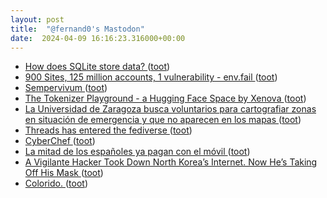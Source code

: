 ```yaml
---
layout: post
title:  "@fernand0's Mastodon"
date:  2024-04-09 16:16:23.316000+00:00
---
```

*  [How does SQLite store data? ](https://michalpitr.substack.com/p/how-does-sqlite-store-dat) ([toot](https://mastodon.social/@fernand0/112242156064774316))
*  [900 Sites, 125 million accounts, 1 vulnerability - env.fail ](https://env.fail/posts/firewreck-1) ([toot](https://mastodon.social/@fernand0/112242001392817410))
*  [Sempervivum ](https://www.flickr.com/photos/fernand0/53623759352) ([toot](https://mastodon.social/@fernand0/112241955113603364))
*  [The Tokenizer Playground - a Hugging Face Space by Xenova ](https://huggingface.co/spaces/Xenova/the-tokenizer-playgroun) ([toot](https://mastodon.social/@fernand0/112241672869336382))
*  [La Universidad de Zaragoza busca voluntarios para cartografiar zonas en situación de emergencia y que no aparecen en los mapas   ](https://www.unizar.es/actualidad/vernoticia_ng.php?id=82139) ([toot](https://mastodon.social/@fernand0/112240994277074868))
*  [Threads has entered the fediverse ](https://engineering.fb.com/2024/03/21/networking-traffic/threads-has-entered-the-fediverse) ([toot](https://mastodon.social/@fernand0/112240717475002390))
*  [CyberChef ](https://gchq.github.io/CyberChef) ([toot](https://mastodon.social/@fernand0/112240596336719518))
*  [La mitad de los españoles ya pagan con el móvil ](https://www.mobileworldlive.com/spanish/la-mitad-de-los-espanoles-ya-pagan-con-el-movil) ([toot](https://mastodon.social/@fernand0/112240333299526482))
*  [A Vigilante Hacker Took Down North Korea’s Internet. Now He’s Taking Off His Mask  ](https://www.wired.com/story/p4x-north-korea-internet-hacker-identity-reveal/) ([toot](https://mastodon.social/@fernand0/112238644269517515))
*  [Colorido. ](https://avecesunafoto.wordpress.com/2024/04/08/colorido) ([toot](https://mastodon.social/@fernand0/112238594807999523))
